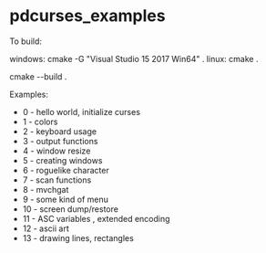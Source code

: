 # pdcurses_examples

To build:

windows:
    cmake -G "Visual Studio 15 2017 Win64" .
linux:
    cmake .

cmake --build .

Examples:

 - 0 - hello world, initialize curses
 - 1 - colors
 - 2 - keyboard usage
 - 3 - output functions
 - 4 - window resize
 - 5 - creating windows 
 - 6 - roguelike character
 - 7 - scan functions
 - 8 - mvchgat
 - 9 - some kind of menu
 - 10 - screen dump/restore
 - 11 - ASC variables , extended encoding
 - 12 - ascii art
 - 13 - drawing lines, rectangles
